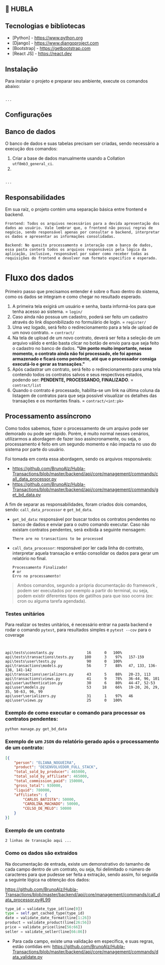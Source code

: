 ## 🧑 HUBLA

## Tecnologias e bibliotecas
- [Python] - https://www.python.org
- [Django] - https://www.djangoproject.com
- [Bootstrap] - https://getbootstrap.com
- [React JS] - https://react.dev

## Instalação
Para instalar o projeto e preparar seu ambiente, execute os comandos abaixo:
```

...
```
## Configurações


## Banco de dados
O banco de dados e suas tabelas precisam ser criadas, sendo necessário a execução dos comandos:

1. Criar a base de dados manualmente usando a Collation `utf8mb3_general_ci`.
2. 

```
    
...
```

## Responsabilidades
Em sua raíz, o projeto contém uma separação básica entre frontend e backend.

```
Frontend: Todos os arquivos necessários para a devida apresentação dos dados ao usuário. Vale lembrar que, o frontend não possui regras de negócio, sendo responsável apenas por consultar o backend, interpretar os dados e apresentar as informações consolidadas.
```
```
Backend: No quesito processamento e interação com o banco de dados, essa pasta conterá todos os arquivos responsáveis pela lógica da aplicação, inclusive, responsável por saber como receber todas as requisições do frontend e devolver num formato especifico e esperado.
```

# Fluxo dos dados
Primeiro passo que precisamos entender é sobre o fluxo dentro do sistema, como os dados se integram e como chegar no resultado esperado.

1.  A primeira tela exigirá um usuário e senha, basta informá-los para que tenha acesso ao sistema. = `login/`
2.  Caso ainda não possua um cadastro, poderá ser feito um cadastro através do link disponibilizado no formulário de login. = `register/`
3.  Uma vez logado, será feito o redirecionamento para a tela de upload de um novo contrato. = `contract/`
4.  Na tela de upload de um novo contrato, deverá ser feita a seleção de um arquivo válido e então basta clicar no botão de envio para que seja feito o cadastro no banco de dados. **"Um ponto muito importante, nesse momento, o contrato ainda não foi processado, ele foi apenas armazenado e ficará como pendente, até que o processador consiga executá-lo e gerar as transações."**
5.  Após cadastrar um contrato, será feito o redirecionamento para uma tela contendo todos os contratos salvos e seus respectivos estados, podendo ser: **PENDENTE, PROCESSANDO, FINALIZADO**. = `contract/list`
6.  Quando o contrato é processado, habilita-se um link na última coluna da listagem de contratos para que seja possível visualizar os detalhes das transações e os montantes finais. = `contract/<int:pk>`

## Processamento assíncrono
Como todos sabemos, fazer o processamento de um arquivo pode ser demorado ou pode ser rápido. Porém, é muito normal nesses cenários, utilizarmos a abordagem de fazer isso assíncronamente, ou seja, o processamento é feito em um segundo momento e não impacta no uso do sistema por parte do usuário.

Foi tomada em conta essa abordagem, sendo os arquivos responsáveis:
- https://github.com/BrunoAlz/Hubla-Transactions/blob/master/backend/api/core/management/commands/call_data_processor.py
- https://github.com/BrunoAlz/Hubla-Transactions/blob/master/backend/api/core/management/commands/get_bd_data.py

A fim de separar as responsabilidades, foram criados dois comandos, sendo: `call_data_processor` e `get_bd_data`.
- `get_bd_data`: responsável por buscar todos os contratos pendentes no banco de dados e enviar para o outro comando executar. Caso não existam contratos pendentes, será exibida a seguinte mensagem:
    ```
    There are no transactions to be processed
    ```
- `call_data_processor`: responsável por ler cada linha do contrato, interpretar aquela transação e então consolidar os dados para gerar um relatório no final.
    ```
    Processamento Finalizado!
    # or 
    Erro no processamento!
    ```

> Ambos comandos, segundo a própria documentação do framework , podem ser executados por exemplo a partir do terminal, ou seja, podem existir diferentes tipos de gatilhos para que isso ocorra (ex: cron ou alguma tarefa agendada).

### Testes unitários
Para realizar os testes unitários, é necessário entrar na pasta backend
e rodar o comando `pytest`, para resultados simples e `pytest --cov` para o coverage
```


api\tests\constants.py               16      0   100%
api\tests\transactions\tests.py     100      3    97%   157-159
api\tests\user\tests.py              90      0   100%
api\transactions\models.py           56      7    88%   47, 133, 136-138, 141-142
api\transactions\serializers.py      43      5    88%   20-23, 113
api\transactions\views.py            41      9    78%   36-44, 96, 101
api\user\authentication.py           30      6    80%   44-47, 52-53
api\user\models.py                   53     18    66%   19-20, 26, 29, 35, 50-63, 96, 99    
api\user\serializers.py              31      1    97%   46
api\user\views.py                    25      0   100%

```

### Exemplo de como executar o comando para processar os contratos pendentes:
```
python manage.py get_bd_data
```

### Exemplo de um `JSON` do relatório gerado após o processamento de um contrato:
```json
[{
	"person": "ELIANA_NOGUEIRA",
	"product": "DESENVOLVEDOR_FULL_STACK",
	"total_sold_by_producer": 465000,
	"total_sold_by_affiliate": 465000,
	"total_commission_paid": 150000,
	"gross_total": 930000,
	"liquid": 780000,
	"affiliates": {
		"CARLOS_BATISTA": 50000,
		"CAROLINA_MACHADO": 50000,
		"CELSO_DE_MELO": 50000
	}
}]
```

### Exemplo de um contrato
```
2 linhas de transação aqui ...
```

### Como os dados são extraídos
Na documentação de entrada, existe um demonstrativo do tamanho de cada campo dentro de um contrato, ou seja, foi delimitado o número de caracteres para que pudesse ser feita a extração, sendo assim, foi seguida a seguinte lógica na obtenção dos dados:

https://github.com/BrunoAlz/Hubla-Transactions/blob/master/backend/api/core/management/commands/call_data_processor.py#L99

```python
type_id = validate_type_id(line[0])
type = self.get_cached_type(type_id)
date = validate_date_format(line[1:26])
product = validate_product(line[26:56])
price = validate_price(line[56:66])
seller = validate_seller(line[66:86])
```
-  Para cada campo, existe uma validação em específica, e suas regras, estão contidas em:
https://github.com/BrunoAlz/Hubla-Transactions/blob/master/backend/api/core/management/commands/data_validate.py